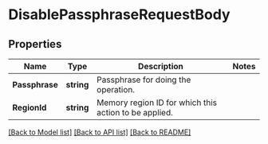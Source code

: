 # DisablePassphraseRequestBody

## Properties
Name | Type | Description | Notes
------------ | ------------- | ------------- | -------------
**Passphrase** | **string** | Passphrase for doing the operation. | 
**RegionId** | **string** | Memory region ID for which this action to be applied. | 

[[Back to Model list]](../README.md#documentation-for-models) [[Back to API list]](../README.md#documentation-for-api-endpoints) [[Back to README]](../README.md)


